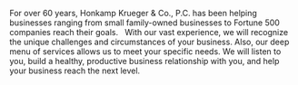 For over 60 years, Honkamp Krueger &amp; Co., P.C. has been helping businesses ranging from small family-owned businesses to Fortune 500 companies reach their goals.   With our vast experience, we will recognize the unique challenges and circumstances of your business. Also, our deep menu of services allows us to meet your specific needs. We will listen to you, build a healthy, productive business relationship with you, and help your business reach the next level.